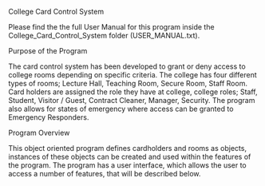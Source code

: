 College Card Control System

Please find the the full User Manual for this program inside the College_Card_Control_System folder (USER_MANUAL.txt). 

Purpose of the Program

The card control system has been developed to grant or deny access to college rooms depending on specific criteria. 
The college has four different types of rooms; Lecture Hall, Teaching Room, Secure Room, Staff Room. 
Card holders are assigned the role they have at college, college roles; Staff, Student, Visitor / Guest, Contract Cleaner, Manager, Security. 
The program also allows for states of emergency where access can be granted to Emergency Responders.  

Program Overview

This object oriented program defines cardholders and rooms as objects, 
instances of these objects can be created and used within the features of the program. 
The program has a user interface, which allows the user to access a number of features, 
that will be described below.  
